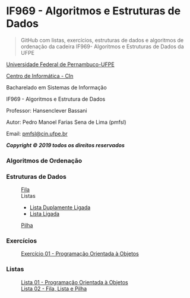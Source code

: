 # IF969 - Algoritmos e Estruturas de Dados
>GitHub com listas, exercícios, estruturas de dados e algoritmos de ordenação da cadeira IF969- Algoritmos e Estruturas de Dados da UFPE

[Universidade Federal de Pernambuco-UFPE](www.ufpe.br)

[Centro de Informática - CIn](www2.cin.ufpe.br)

Bacharelado em Sistemas de Informação 

IF969 - Algoritmos e Estrutura de Dados 

Professor: Hansenclever Bassani

Autor: Pedro Manoel Farias Sena de Lima (pmfsl) 

Email: pmfsl@cin.ufpe.br

*__Copyright © 2019 todos os direitos reservados__*

<dl>
  <dt><h3> Algoritmos de Ordenação </h3></dt>
  <dt><h3> Estruturas de Dados </h3></dt>
    <dd> 
      <a href='https://github.com/pedrosena138/IF969-Algoritmos-e-Estrutura-de-Dados/blob/master/Estruturas-de-Dados/fila.py'> Fila </a> 
    </dd>
    <dd>
      Listas 
      <ul>
        <li> <a href='https://github.com/pedrosena138/IF969-Algoritmos-e-Estrutura-de-Dados/blob/master/Estruturas-de-Dados/lista-duplamente-ligada.py'> Lista Duplamente Ligada</a> </li>
        <li> <a href='https://github.com/pedrosena138/IF969-Algoritmos-e-Estrutura-de-Dados/blob/master/Estruturas-de-Dados/lista-ligada.py'> Lista Ligada</a></li>
      </ul>
    </dd>
    <dd> 
      <a href='https://github.com/pedrosena138/IF969-Algoritmos-e-Estrutura-de-Dados/blob/master/Estruturas-de-Dados/pilha.py'> Pilha </a>
    </dd>
  <dt><h3> Exercícios </h3></dt>
  <dd> 
    <a href='https://github.com/pedrosena138/IF969-Algoritmos-e-Estrutura-de-Dados/blob/master/Exercicios/01'> Exercício 01 - Programação Orientada à Objetos</a>
  </dd>

  <dt><h3> Listas </h3></dt>
  <dd>
    <a href='https://github.com/pedrosena138/IF969-Algoritmos-e-Estrutura-de-Dados/tree/master/Listas/01'> Lista 01 - Programação Orientada à Objetos</a></li>
  </dd>
  <dd>
    <a href='https://github.com/pedrosena138/IF969-Algoritmos-e-Estrutura-de-Dados/tree/master/Listas/02'> Lista 02 - Fila, Lista e Pilha</a></li>
  </dd>
</dl>



